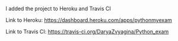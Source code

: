 
I added the project to Heroku and Travis CI

Link to Heroku: https://dashboard.heroku.com/apps/pythonmyexam 

Link to Travis CI: https://travis-ci.org/DaryaZvyagina/Python_exam
